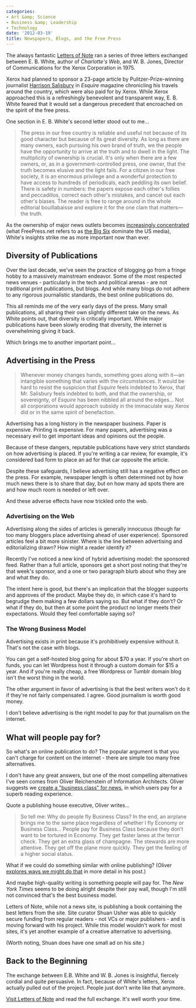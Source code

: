 ```yaml
---
categories:
- Art &amp; Science
- Business &amp; Leadership
- Technology
date: '2012-03-19'
title: Newspapers, Blogs, and the Free Press
---
```


The always fantastic <a href="http://www.lettersofnote.com/2012/03/e-b-white-on-free-press.html">Letters of Note</a> ran a series of three letters exchanged between E. B. White, author of <em>Charlotte's Web</em>, and W. B. Jones, Director of Communications for the Xerox Corporation in 1975.

Xerox had planned to sponsor a 23-page article by Pulitzer-Prize-winning journalist <a href="http://en.wikipedia.org/wiki/Harrison_Salisbury">Harrison Salisbury</a> in <em>Esquire</em> magazine chronicling his travels around the country, which were also paid for by Xerox. While Xerox approached this is a refreshingly benevolent and transparent way, E. B. White feared that it would set a dangerous precedent that encroached on the spirit of the free press.

One section in E. B. White's second letter stood out to me...

<blockquote>The press in our free country is reliable and useful not because of its good character but because of its great diversity. As long as there are many owners, each pursuing his own brand of truth, we the people have the opportunity to arrive at the truth and to dwell in the light. The multiplicity of ownership is crucial. It's only when there are a few owners, or, as in a government-controlled press, one owner, that the truth becomes elusive and the light fails. For a citizen in our free society, it is an enormous privilege and a wonderful protection to have access to hundreds of periodicals, each peddling its own belief. There is safety in numbers: the papers expose each other's follies and peccadillos, correct each other's mistakes, and cancel out each other's biases. The reader is free to range around in the whole editorial bouillabaisse and explore it for the one clam that matters—the truth.</blockquote>

As the ownership of major news outlets becomes <a href="http://en.wikipedia.org/wiki/Concentration_of_media_ownership">increasingly concentrated</a> (what FreePress.net refers to as <a href="http://www.freepress.net/ownership/chart/main">the Big Six</a> dominate the US media), White's insights strike me as more important now than ever.
<!--more-->
<h2>Diversity of Publications</h2>

Over the last decade, we've seen the practice of blogging go from a fringe hobby to a massively mainstream endeavor. Some of the most respected news venues - particularly in the tech and political arenas - are not traditional print publications, but blogs. And while many blogs do not adhere to any rigorous journalistic standards, the best online publications do.

This all reminds me of the very early days of the press. Many small publications, all sharing their own slightly different take on the news. As White points out, that diversity is critically important. While major publications have been slowly eroding that diversity, the internet is overwhelming giving it back.

Which brings me to another important point...

<h2>Advertising in the Press</h2>

<blockquote>Whenever money changes hands, something goes along with it—an intangible something that varies with the circumstances. It would be hard to resist the suspicion that <em>Esquire</em> feels indebted to Xerox, that Mr. Salisbury feels indebted to both, and that the ownership, or sovereignty, of <em>Esquire</em> has been nibbled all around the edges... Not all corporations would approach subsidy in the immaculate way Xerox did or in the same spirit of benefaction.</blockquote>

Advertising has a long history in the newspaper business. Paper is expensive. Printing is expensive. For many papers, advertising was a necessary evil to get important ideas and opinions out the people.

Because of these dangers, reputable publications have very strict standards on how advertising is placed. If you're writing a car review, for example, it's considered bad form to place an ad for that car opposite the article.

Despite these safeguards, I believe advertising still has a negative effect on the press. For example,  newspaper length is often determined not by how much news there is to share that day, but on how many ad spots there are and how much room is needed or left over.

And these adverse effects have now trickled onto the web.

<h3>Advertising on the Web</h3>

Advertising along the sides of articles is generally innocuous (though far too many bloggers place advertising ahead of user experience). Sponsored articles feel a bit more sinister. Where is the line between advertising and editorializing drawn? How might a reader identify it?

Recently I've noticed a new kind of hybrid advertising model: the sponsored feed. Rather than a full article, sponsors get a short post noting that they're that week's sponsor, and a one or two paragraph blurb about who they are and what they do.

The intent here is good, but there's an implication that the blogger supports and approves of the product. Maybe they do, in which case it's hard to begrudge them making a few dollars saying so. But what if they don't? Or what if they do, but then at some point the product no longer meets their expectations. Would they feel comfortable saying so?

<h3>The Wrong Business Model</h3>

Advertising exists in print because it's prohibitively expensive without it. That's not the case with blogs.

You can get a self-hosted blog going for about $70 a year. If you're short on funds, you can let Wordpress host it through a custom domain for $15 a year. And if you're really cheap, a free Wordpress or Tumblr domain blog isn't the worst thing in the world.

The other argument in favor of advertising is that the best writers won't do it if they're not fairly compensated. I agree. Good journalism is worth good money.

I don't believe advertising is the right model to pay for that journalism on the internet.

<h2>What will people pay for?</h2>

So what's an online publication to do? The popular argument is that you can't charge for content on the internet - there are simple too many free alternatives.

I don't have any great answers, but one of the most compelling alternatives I've seen comes from Oliver Reichenstein of Information Architects. Oliver suggests we <a href="http://www.informationarchitects.jp/en/business-class-news/">create a "business class" for news</a>, in which users pay for a superb reading experience.

Quote a publishing house executive, Oliver writes...

<blockquote>So tell me: Why do people fly Business Class? In the end, an airplane brings me to the same place regardless of whether I fly Economy or Business Class... People pay for Business Class because they don’t want to be tortured in Economy. They get faster lanes at the terror check. They get an extra glass of champagne. The stewards are more attentive. They get off the plane more quickly. They get the feeling of a higher social status.</blockquote>

What if we could do something similar with online publishing? (Oliver <a href="http://www.informationarchitects.jp/en/business-class-news/">explores ways we might do that</a> in more detail in his post.)

And maybe high-quality writing is something people will pay for. The <em>New York Times</em> seems to be doing alright despite their pay wall, though I'm still not convinced that's the best business model.

Letters of Note, while not a news site, is publishing a book containing the best letters from the site. Site curator Shuan Usher was able to quickly secure funding from regular readers - not VCs or major publishers - and is moving forward with his project. While this model wouldn't work for most sites, it's yet another example of a creative alternative to advertising.

(Worth noting, Shuan does have one small ad on his site.)

<h2>Back to the Beginning</h2>

The exchange between E.B. White and W. B. Jones is insightful, fiercely cordial and quite persuasive. In fact, because of White's letters, Xerox actually pulled out of the project. People just don't write like that anymore.

<a href="http://www.lettersofnote.com/2012/03/e-b-white-on-free-press.html">Visit Letters of Note</a> and read the full exchange. It's well worth your time.